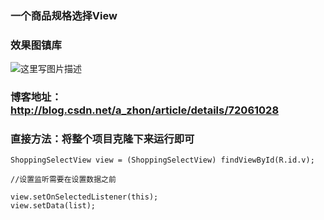 ### 一个商品规格选择View

### 效果图镇库

![这里写图片描述](http://img.blog.csdn.net/20170514201904724?watermark/2/text/aHR0cDovL2Jsb2cuY3Nkbi5uZXQvYV96aG9u/font/5a6L5L2T/fontsize/400/fill/I0JBQkFCMA==/dissolve/70/gravity/SouthEast)
### 博客地址：http://blog.csdn.net/a_zhon/article/details/72061028

### 直接方法：将整个项目克隆下来运行即可
```
ShoppingSelectView view = (ShoppingSelectView) findViewById(R.id.v);

//设置监听需要在设置数据之前

view.setOnSelectedListener(this);
view.setData(list);
```